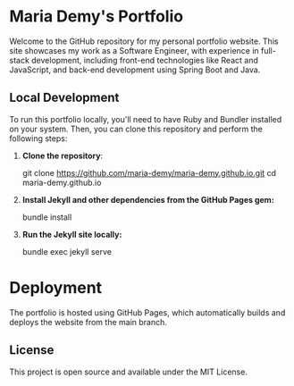 # Maria Demy's Portfolio

Welcome to the GitHub repository for my personal portfolio website. This site showcases my work as a Software Engineer, with experience in full-stack development, including front-end technologies like React and JavaScript, and back-end development using Spring Boot and Java.

## Local Development

To run this portfolio locally, you'll need to have Ruby and Bundler installed on your system. Then, you can clone this repository and perform the following steps:

1. **Clone the repository**:
   
   git clone https://github.com/maria-demy/maria-demy.github.io.git
   cd maria-demy.github.io

2. **Install Jekyll and other dependencies from the GitHub Pages gem:**

    bundle install

3. **Run the Jekyll site locally:**

    bundle exec jekyll serve

# Deployment

The portfolio is hosted using GitHub Pages, which automatically builds and deploys the website from the main branch.

## License

This project is open source and available under the MIT License.
